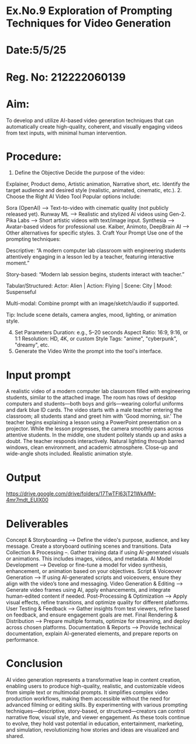 # Ex.No.9 Exploration of Prompting Techniques for Video Generation

# Date:5/5/25
# Reg. No: 212222060139
# Aim:
To develop and utilize AI-based video generation techniques that can automatically create high-quality, coherent, and visually engaging videos from text inputs, with minimal human intervention.

# Procedure:
1. Define the Objective
Decide the purpose of the video:

Explainer, Product demo, Artistic animation, Narrative short, etc.
Identify the target audience and desired style (realistic, animated, cinematic, etc.).
2. Choose the Right AI Video Tool
Popular options include:

Sora (OpenAI) –> Text-to-video with cinematic quality (not publicly released yet).
Runway ML –> Realistic and stylized AI videos using Gen-2.
Pika Labs –> Short artistic videos with text/image input.
Synthesia –> Avatar-based videos for professional use.
Kaiber, Animoto, DeepBrain AI –> Other alternatives for specific styles.
3. Craft Your Prompt
Use one of the prompting techniques:

Descriptive: “A modern computer lab classroom with engineering students attentively engaging in a lesson led by a teacher, featuring interactive moment.”

Story-based: “Modern lab session begins, students interact with teacher.”

Tabular/Structured: Actor: Alien | Action: Flying | Scene: City | Mood: Suspenseful

Multi-modal: Combine prompt with an image/sketch/audio if supported.

Tip: Include scene details, camera angles, mood, lighting, or animation style.

4. Set Parameters
Duration: e.g., 5–20 seconds
Aspect Ratio: 16:9, 9:16, or 1:1
Resolution: HD, 4K, or custom
Style Tags: "anime", "cyberpunk", "dreamy", etc.
5. Generate the Video
Write the prompt into the tool's interface.

# Input prompt
A realistic video of a modern computer lab classroom filled with engineering students, similar to the attached image. The room has rows of desktop computers and students—both boys and girls—wearing colorful uniforms and dark blue ID cards. The video starts with a male teacher entering the classroom; all students stand and greet him with 'Good morning, sir.' The teacher begins explaining a lesson using a PowerPoint presentation on a projector. While the lesson progresses, the camera smoothly pans across attentive students. In the middle, one student politely stands up and asks a doubt. The teacher responds interactively. Natural lighting through barred windows, clean environment, and academic atmosphere. Close-up and wide-angle shots included. Realistic animation style.

# Output
https://drive.google.com/drive/folders/17TwTFl63jT21WkAfM-4mr7mdt_EUlX00
# Deliverables
Concept & Storyboarding –> Define the video's purpose, audience, and key message. Create a storyboard outlining scenes and transitions.
Data Collection & Processing –. Gather training data if using AI-generated visuals or animations. This includes images, videos, and metadata.
AI Model Development –> Develop or fine-tune a model for video synthesis, enhancement, or animation based on your objectives.
Script & Voiceover Generation –> If using AI-generated scripts and voiceovers, ensure they align with the video’s tone and messaging.
Video Generation & Editing –> Generate video frames using AI, apply enhancements, and integrate human-edited content if needed.
Post-Processing & Optimization –> Apply visual effects, refine transitions, and optimize quality for different platforms.
User Testing & Feedback –> Gather insights from test viewers, refine based on feedback, and ensure engagement goals are met.
Final Rendering & Distribution –> Prepare multiple formats, optimize for streaming, and deploy across chosen platforms.
Documentation & Reports –> Provide technical documentation, explain AI-generated elements, and prepare reports on performance.
# Conclusion
AI video generation represents a transformative leap in content creation, enabling users to produce high-quality, realistic, and customizable videos from simple text or multimodal prompts. It simplifies complex video production workflows, making them accessible without the need for advanced filming or editing skills. By experimenting with various prompting techniques—descriptive, story-based, or structured—creators can control narrative flow, visual style, and viewer engagement. As these tools continue to evolve, they hold vast potential in education, entertainment, marketing, and simulation, revolutionizing how stories and ideas are visualized and shared.


